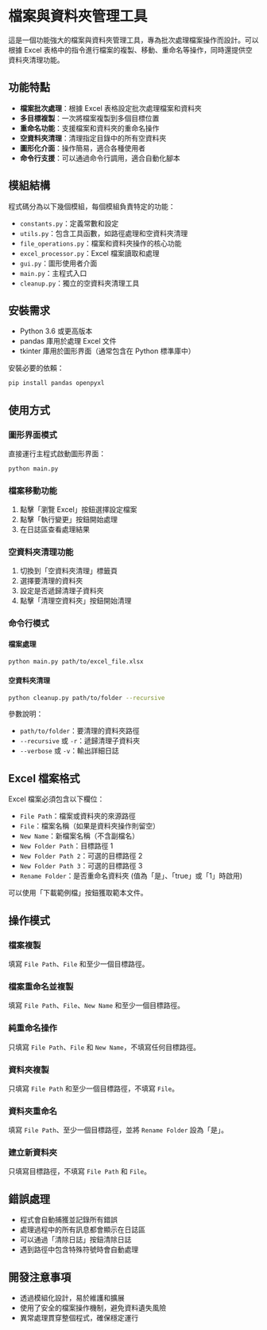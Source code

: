 # 檔案與資料夾管理工具

這是一個功能強大的檔案與資料夾管理工具，專為批次處理檔案操作而設計。可以根據 Excel 表格中的指令進行檔案的複製、移動、重命名等操作，同時還提供空資料夾清理功能。

## 功能特點

- **檔案批次處理**：根據 Excel 表格設定批次處理檔案和資料夾
- **多目標複製**：一次將檔案複製到多個目標位置
- **重命名功能**：支援檔案和資料夾的重命名操作
- **空資料夾清理**：清理指定目錄中的所有空資料夾
- **圖形化介面**：操作簡易，適合各種使用者
- **命令行支援**：可以通過命令行調用，適合自動化腳本

## 模組結構

程式碼分為以下幾個模組，每個模組負責特定的功能：

- `constants.py`：定義常數和設定
- `utils.py`：包含工具函數，如路徑處理和空資料夾清理
- `file_operations.py`：檔案和資料夾操作的核心功能
- `excel_processor.py`：Excel 檔案讀取和處理
- `gui.py`：圖形使用者介面
- `main.py`：主程式入口
- `cleanup.py`：獨立的空資料夾清理工具

## 安裝需求

- Python 3.6 或更高版本
- pandas 庫用於處理 Excel 文件
- tkinter 庫用於圖形界面（通常包含在 Python 標準庫中）

安裝必要的依賴：

```bash
pip install pandas openpyxl
```

## 使用方式

### 圖形界面模式

直接運行主程式啟動圖形界面：

```bash
python main.py
```

### 檔案移動功能

1. 點擊「瀏覽 Excel」按鈕選擇設定檔案
2. 點擊「執行變更」按鈕開始處理
3. 在日誌區查看處理結果

### 空資料夾清理功能

1. 切換到「空資料夾清理」標籤頁
2. 選擇要清理的資料夾
3. 設定是否遞歸清理子資料夾
4. 點擊「清理空資料夾」按鈕開始清理

### 命令行模式

#### 檔案處理

```bash
python main.py path/to/excel_file.xlsx
```

#### 空資料夾清理

```bash
python cleanup.py path/to/folder --recursive
```

參數說明：

- `path/to/folder`：要清理的資料夾路徑
- `--recursive` 或 `-r`：遞歸清理子資料夾
- `--verbose` 或 `-v`：輸出詳細日誌

## Excel 檔案格式

Excel 檔案必須包含以下欄位：

- `File Path`：檔案或資料夾的來源路徑
- `File`：檔案名稱（如果是資料夾操作則留空）
- `New Name`：新檔案名稱（不含副檔名）
- `New Folder Path`：目標路徑 1
- `New Folder Path 2`：可選的目標路徑 2
- `New Folder Path 3`：可選的目標路徑 3
- `Rename Folder`：是否重命名資料夾 (值為「是」、「true」或「1」時啟用)

可以使用「下載範例檔」按鈕獲取範本文件。

## 操作模式

### 檔案複製

填寫 `File Path`、`File` 和至少一個目標路徑。

### 檔案重命名並複製

填寫 `File Path`、`File`、`New Name` 和至少一個目標路徑。

### 純重命名操作

只填寫 `File Path`、`File` 和 `New Name`，不填寫任何目標路徑。

### 資料夾複製

只填寫 `File Path` 和至少一個目標路徑，不填寫 `File`。

### 資料夾重命名

填寫 `File Path`、至少一個目標路徑，並將 `Rename Folder` 設為「是」。

### 建立新資料夾

只填寫目標路徑，不填寫 `File Path` 和 `File`。

## 錯誤處理

- 程式會自動捕獲並記錄所有錯誤
- 處理過程中的所有訊息都會顯示在日誌區
- 可以通過「清除日誌」按鈕清除日誌
- 遇到路徑中包含特殊符號時會自動處理

## 開發注意事項

- 透過模組化設計，易於維護和擴展
- 使用了安全的檔案操作機制，避免資料遺失風險
- 異常處理貫穿整個程式，確保穩定運行
